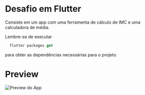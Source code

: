 # Desafio em Flutter

Consiste em um app com uma ferramenta de cálculo de IMC e uma calculadora de média.

Lembre-se de executar 

```dart
  flutter packages get
```
para obter as dependências necessárias para o projeto. 

# Preview #

![Preview do App](https://i.imgur.com/nGMw98s.jpg)

